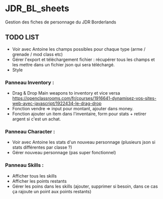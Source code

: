 # JDR_BL_sheets

Gestion des fiches de personnage du JDR Borderlands

## TODO LIST

- Voir avec Antoine les champs possibles pour chaque type (arme / grenade / mod class etc)
- Gérer l'export et téléchargement fichier : récupérer tous les champs et les mettre dans un fichier json qui sera téléchargé.
- Style

### Panneau Inventory :
- Drag & Drop Main weapons to inventory et vice versa
https://openclassrooms.com/fr/courses/1916641-dynamisez-vos-sites-web-avec-javascript/1922434-le-drag-drop
- Fonction vendre => input pour montant, ajouter dans money.
- Fonction ajouter un item dans l'inventaire, form pour stats + retirer argent si c'est un achat.

### Panneau Character :
- Voir avec Antoine les stats d'un nouveau personnage (plusieurs json si stats différentes par classe ?)
- Gérer nouveau personnage (pas super fonctionnel)

### Panneau Skills :
- Afficher tous les skills
- Afficher les points restants
- Gérer les poins dans les skills (ajouter, supprimer si besoin, dans ce cas ça rajoute un point aux points restants)
